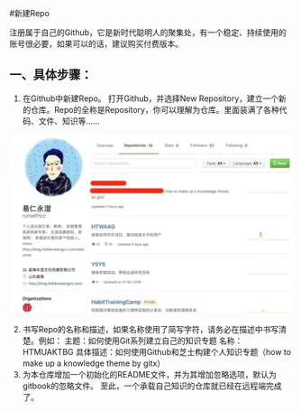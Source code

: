 
#新建Repo

注册属于自己的Github，它是新时代聪明人的聚集处，有一个稳定、持续使用的账号很必要，如果可以的话，建议购买付费版本。
## 一、具体步骤：
1. 在Github中新建Repo。
        打开Github，并选择New Repository，建立一个新的仓库。Repo的全称是Repository，你可以理解为仓库。里面装满了各种代码、文件、知识等……

![](./_image/2017-02-02-12-09-18.jpg)


2. 书写Repo的名称和描述，如果名称使用了简写字符，请务必在描述中书写清楚。例如：
主题：如何使用Git系列建立自己的知识专题
名称：HTMUAKTBG
具体描述：如何使用Github和芝士构建个人知识专题（how to make up a knowledge theme by gitx）
3. 为本仓库增加一个初始化的README文件，并为其增加忽略选项，默认为gitbook的忽略文件。
至此，一个承载自己知识的仓库就已经在远程端完成了。
